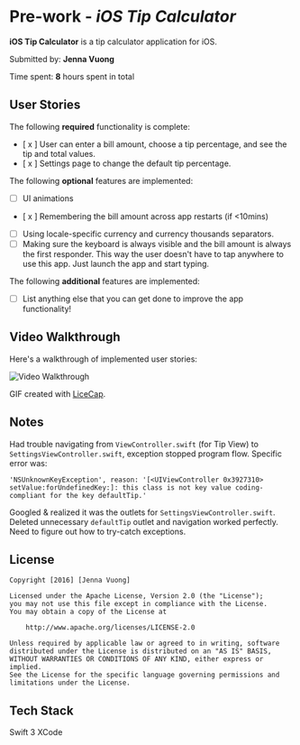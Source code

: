 # Pre-work - *iOS Tip Calculator*

**iOS Tip Calculator** is a tip calculator application for iOS.

Submitted by: **Jenna Vuong**

Time spent: **8** hours spent in total

## User Stories

The following **required** functionality is complete:

* [ x ] User can enter a bill amount, choose a tip percentage, and see the tip and total values.
* [ x ] Settings page to change the default tip percentage.

The following **optional** features are implemented:
* [ ] UI animations
* [ x ] Remembering the bill amount across app restarts (if <10mins)
* [ ] Using locale-specific currency and currency thousands separators.
* [ ] Making sure the keyboard is always visible and the bill amount is always the first responder. This way the user doesn't have to tap anywhere to use this app. Just launch the app and start typing.

The following **additional** features are implemented:

- [ ] List anything else that you can get done to improve the app functionality!

## Video Walkthrough

Here's a walkthrough of implemented user stories:

<img src='http://i.imgur.com/link/to/your/gif/file.gif' title='Video Walkthrough' width='' alt='Video Walkthrough' />

GIF created with [LiceCap](http://www.cockos.com/licecap/).

## Notes

Had trouble navigating from `ViewController.swift` (for Tip View) to `SettingsViewController.swift`, exception stopped program flow. Specific error was:

    'NSUnknownKeyException', reason: '[<UIViewController 0x3927310> setValue:forUndefinedKey:]: this class is not key value coding-compliant for the key defaultTip.'

Googled & realized it was the outlets for `SettingsViewController.swift`. Deleted unnecessary `defaultTip` outlet and navigation worked perfectly. Need to figure out how to try-catch exceptions.

## License

    Copyright [2016] [Jenna Vuong]

    Licensed under the Apache License, Version 2.0 (the "License");
    you may not use this file except in compliance with the License.
    You may obtain a copy of the License at

        http://www.apache.org/licenses/LICENSE-2.0

    Unless required by applicable law or agreed to in writing, software
    distributed under the License is distributed on an "AS IS" BASIS,
    WITHOUT WARRANTIES OR CONDITIONS OF ANY KIND, either express or implied.
    See the License for the specific language governing permissions and
    limitations under the License.


## Tech Stack
Swift 3
XCode
